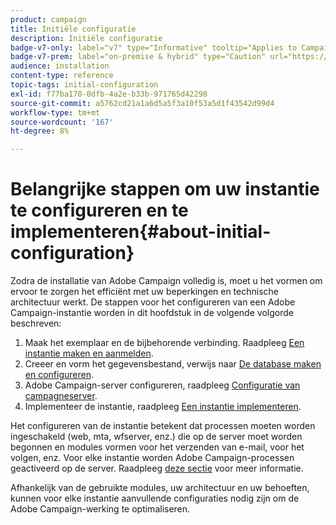 ```yaml
---
product: campaign
title: Initiële configuratie
description: Initiële configuratie
badge-v7-only: label="v7" type="Informative" tooltip="Applies to Campaign Classic v7 only"
badge-v7-prem: label="on-premise & hybrid" type="Caution" url="https://experienceleague.adobe.com/docs/campaign-classic/using/installing-campaign-classic/architecture-and-hosting-models/hosting-models-lp/hosting-models.html?lang=en" tooltip="Applies to on-premise and hybrid deployments only"
audience: installation
content-type: reference
topic-tags: initial-configuration
exl-id: f77ba178-0dfb-4a2e-b33b-971765d42298
source-git-commit: a5762cd21a1a6d5a5f3a10f53a5d1f43542d99d4
workflow-type: tm+mt
source-wordcount: '167'
ht-degree: 8%

---
```


# Belangrijke stappen om uw instantie te configureren en te implementeren{#about-initial-configuration}



Zodra de installatie van Adobe Campaign volledig is, moet u het vormen om ervoor te zorgen het efficiënt met uw beperkingen en technische architectuur werkt. De stappen voor het configureren van een Adobe Campaign-instantie worden in dit hoofdstuk in de volgende volgorde beschreven:

1. Maak het exemplaar en de bijbehorende verbinding. Raadpleeg [Een instantie maken en aanmelden](../../installation/using/creating-an-instance-and-logging-on.md).
1. Creeer en vorm het gegevensbestand, verwijs naar [De database maken en configureren](../../installation/using/creating-and-configuring-the-database.md).
1. Adobe Campaign-server configureren, raadpleeg [Configuratie van campagneserver](../../installation/using/configuring-campaign-server.md).
1. Implementeer de instantie, raadpleeg [Een instantie implementeren](../../installation/using/deploying-an-instance.md).

Het configureren van de instantie betekent dat processen moeten worden ingeschakeld (web, mta, wfserver, enz.) die op de server moet worden begonnen en modules vormen voor het verzenden van e-mail, voor het volgen, enz. Voor elke instantie worden Adobe Campaign-processen geactiveerd op de server. Raadpleeg [deze sectie](../../installation/using/configuring-campaign-server.md#enabling-processes) voor meer informatie.

Afhankelijk van de gebruikte modules, uw architectuur en uw behoeften, kunnen voor elke instantie aanvullende configuraties nodig zijn om de Adobe Campaign-werking te optimaliseren.
